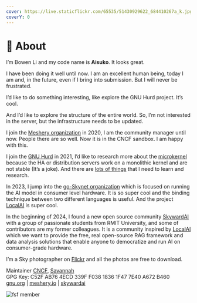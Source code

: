 ```yaml
---
cover: https://live.staticflickr.com/65535/51430929622_684410267a_k.jpg
coverY: 0
---
```


# 🚀 About

I’m Bowen Li and my code name is **Aisuko**. It looks great.

I have been doing it well until now. I am an excellent human being, today I am and, in the future, even if I bring into submission. But I will never be frustrated.

I’d like to do something interesting, like explore the GNU Hurd project. It’s cool.

And I’d like to explore the structure of the entire world. So, I’m not interested in the server, but the infrastructure needs to be updated.

I join the [Meshery organization](https://github.com/meshery) in 2020, I am the community manager until now. People there are so well. Now it is in the CNCF sandbox. I am happy with this.

I join the [GNU Hurd](https://savannah.gnu.org/projects/hurd/) in 2021, I’d like to research more about the [microkernel](https://dev.to/aisuko/the-concepts-of-microkernel-3i08) because the HA or distribution servers work on a monolithic kernel and are not stable (It’s a joke). And there are [lots of things](freesoftware/the-gnu-hurd/continue-working-for-the-hurd.md) that I need to learn and research.

In 2023, I jump into the [go-Skynet organization](https://github.com/go-skynet) which is focused on running the AI model in consumer level hardware. It is so super cool and the binding technique between two different languages is useful. And the project [LocalAI](https://github.com/mudler/LocalAI) is super cool.

In the beginning of 2024, I found a new open source community [SkywardAI](https://github.com/SkywardAI) with a group of passionate students from RMIT University, and some of contributors are my former colleagues. It is a community inspired by [LocalAI](https://github.com/mudler/LocalAI) which we want to provide the free, real open-source RAG framework and data analysis solutions that enable anyone to democratize and run AI on consumer-grade hardware.

I’m a Sky photographer on [Flickr](https://flickr.com/people/aisukoli/) and all the photos are free to download.

Maintainer [CNCF](https://community.cncf.io/u/mbkrge/#/about), [Savannah](https://savannah.nongnu.org/users/aisuko)\
GPG Key: C52F AB76 4ECD 339F F038 1836 1F47 7E40 A672 B460\
[gnu.org](https://gnu.org/) | [meshery.io](https://meshery.io/) | [skywardai](https://github.com/SkywardAI)

<div align="left">

<img src="https://hololandscape.github.io/aisuko/assets/images/5569169.png" alt="fsf member">

</div>
